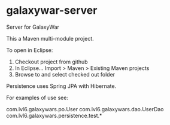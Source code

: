 galaxywar-server
================

Server for GalaxyWar


This a Maven multi-module project.

To open in Eclipse:

1. Checkout project from github
2. In Eclipse... Import > Maven > Existing Maven projects
3. Browse to and select checked out folder


Persistence uses Spring JPA with Hibernate.

For examples of use see:

com.lvl6.galaxywars.po.User
com.lvl6.galaxywars.dao.UserDao
com.lvl6.galaxywars.persistence.test.*
